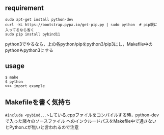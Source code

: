 ## requirement
```
sudo apt-get install python-dev
curl -kL https://bootstrap.pypa.io/get-pip.py | sudo python  # pip既に入ってるなら省く
sudo pip install pybind11
```
python3でやるなら，上の各python/pipをpython3/pip3にし，Makefile中のpythonもpython3にする

## usage
```
$ make
$ python
>>> import example
```

## Makefileを書く気持ち
`#include <pybind...>`している.cppファイルをコンパイルする時，python-devで入った諸々のソースファイル
へのインクルードパスをMakefile中で通さないとPython.cが無いと言われるので注意
